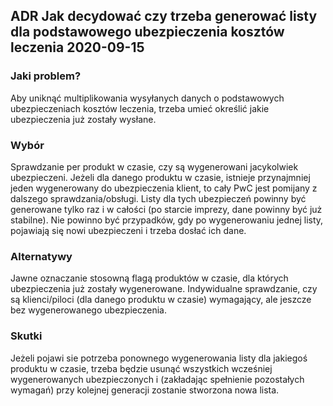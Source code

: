 ##  ADR Jak decydować czy trzeba generować listy dla podstawowego ubezpieczenia kosztów leczenia 2020-09-15
### Jaki problem?

Aby uniknąć multiplikowania wysyłanych danych o podstawowych ubezpieczeniach kosztów leczenia, trzeba umieć określić jakie ubezpieczenia już zostały wysłane.

### Wybór

Sprawdzanie per produkt w czasie, czy są wygenerowani jacykolwiek ubezpieczeni. Jeżeli dla danego produktu w czasie, istnieje przynajmniej jeden wygenerowany do ubezpieczenia klient, to cały PwC jest pomijany z dalszego sprawdzania/obsługi. 
Listy dla tych ubezpieczeń powinny być generowane tylko raz i w całości (po starcie imprezy, dane powinny być już stabilne). Nie powinno być przypadków, gdy po wygenerowaniu jednej listy, pojawiają się nowi ubezpieczeni i trzeba dosłać ich dane. 

### Alternatywy 

Jawne oznaczanie stosowną flagą produktów w czasie, dla których ubezpieczenia już zostały wygenerowane.
Indywidualne sprawdzanie, czy są klienci/piloci (dla danego produktu w czasie) wymagający, ale jeszcze bez wygenerowanego ubezpieczenia.

### Skutki 

Jeżeli pojawi sie potrzeba ponownego wygenerowania listy dla jakiegoś produktu w czasie, trzeba będzie usunąć wszystkich wcześniej wygenerowanych ubezpieczonych i (zakładając spełnienie pozostałych wymagań) przy kolejnej generacji zostanie stworzona nowa lista.